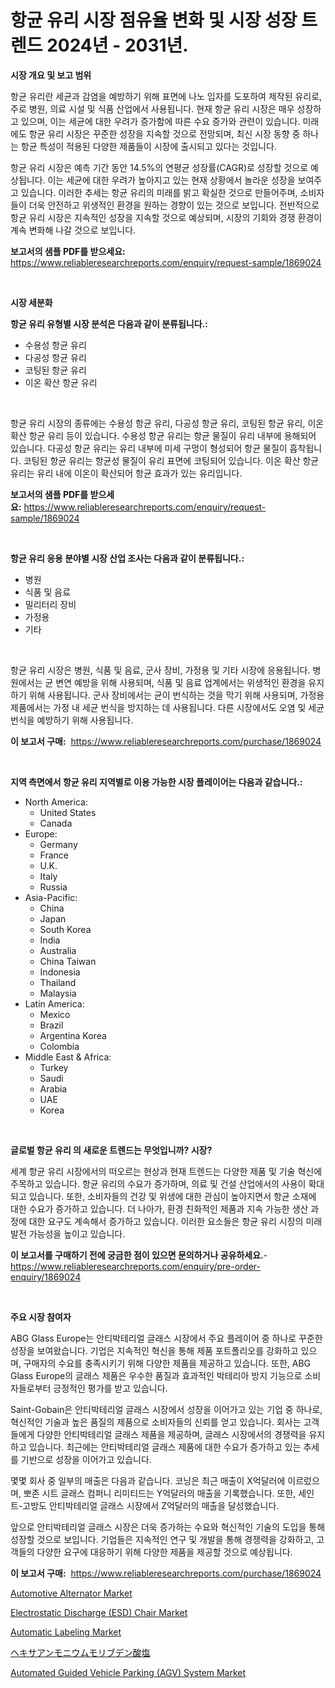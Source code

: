 <p><h1>항균 유리 시장 점유율 변화 및 시장 성장 트렌드 2024년 - 2031년.</h1></p><p><strong>시장 개요 및 보고 범위</strong></p>
<p><p>항균 유리란 세균과 감염을 예방하기 위해 표면에 나노 입자를 도포하여 제작된 유리로, 주로 병원, 의료 시설 및 식품 산업에서 사용됩니다. 현재 항균 유리 시장은 매우 성장하고 있으며, 이는 세균에 대한 우려가 증가함에 따른 수요 증가와 관련이 있습니다. 미래에도 항균 유리 시장은 꾸준한 성장을 지속할 것으로 전망되며, 최신 시장 동향 중 하나는 항균 특성이 적용된 다양한 제품들이 시장에 출시되고 있다는 것입니다.</p><p>항균 유리 시장은 예측 기간 동안 14.5%의 연평균 성장률(CAGR)로 성장할 것으로 예상됩니다. 이는 세균에 대한 우려가 높아지고 있는 현재 상황에서 놀라운 성장을 보여주고 있습니다. 이러한 추세는 항균 유리의 미래를 밝고 확실한 것으로 만들어주며, 소비자들이 더욱 안전하고 위생적인 환경을 원하는 경향이 있는 것으로 보입니다. 전반적으로 항균 유리 시장은 지속적인 성장을 지속할 것으로 예상되며, 시장의 기회와 경쟁 환경이 계속 변화해 나갈 것으로 보입니다.</p></p>
<p><strong>보고서의 샘플 PDF를 받으세요:</strong> <a href="https://www.reliableresearchreports.com/enquiry/request-sample/1869024">https://www.reliableresearchreports.com/enquiry/request-sample/1869024</a></p>
<p>&nbsp;</p>
<p><strong>시장 세분화</strong></p>
<p><strong>항균 유리 유형별 시장 분석은 다음과 같이 분류됩니다.:</strong></p>
<p><ul><li>수용성 항균 유리</li><li>다공성 항균 유리</li><li>코팅된 항균 유리</li><li>이온 확산 항균 유리</li></ul></p>
<p>&nbsp;</p>
<p><p>항균 유리 시장의 종류에는 수용성 항균 유리, 다공성 항균 유리, 코팅된 항균 유리, 이온 확산 항균 유리 등이 있습니다. 수용성 항균 유리는 항균 물질이 유리 내부에 용해되어 있습니다. 다공성 항균 유리는 유리 내부에 미세 구멍이 형성되어 항균 물질이 흡착됩니다. 코팅된 항균 유리는 항균성 물질이 유리 표면에 코팅되어 있습니다. 이온 확산 항균 유리는 유리 내에 이온이 확산되어 항균 효과가 있는 유리입니다.</p></p>
<p><strong>보고서의 샘플 PDF를 받으세요:</strong>&nbsp;<a href="https://www.reliableresearchreports.com/enquiry/request-sample/1869024">https://www.reliableresearchreports.com/enquiry/request-sample/1869024</a></p>
<p>&nbsp;</p>
<p><strong> 항균 유리 응용 분야별 시장 산업 조사는 다음과 같이 분류됩니다.:</strong></p>
<p><ul><li>병원</li><li>식품 및 음료</li><li>밀리터리 장비</li><li>가정용</li><li>기타</li></ul></p>
<p>&nbsp;</p>
<p><p>항균 유리 시장은 병원, 식품 및 음료, 군사 장비, 가정용 및 기타 시장에 응용됩니다. 병원에서는 균 변연 예방을 위해 사용되며, 식품 및 음료 업계에서는 위생적인 환경을 유지하기 위해 사용됩니다. 군사 장비에서는 균이 번식하는 것을 막기 위해 사용되며, 가정용 제품에서는 가정 내 세균 번식을 방지하는 데 사용됩니다. 다른 시장에서도 오염 및 세균 번식을 예방하기 위해 사용됩니다.</p></p>
<p><strong>이 보고서 구매:</strong>&nbsp; <a href="https://www.reliableresearchreports.com/purchase/1869024">https://www.reliableresearchreports.com/purchase/1869024</a></p>
<p>&nbsp;</p>
<p><strong>지역 측면에서 항균 유리 지역별로 이용 가능한 시장 플레이어는 다음과 같습니다.:</strong></p>
<p><ul>
    <li>
        North America:
        <ul>
            <li>United States</li>
            <li>Canada</li>
        </ul>
    </li>
    <li>
        Europe:
        <ul>
            <li>Germany</li>
            <li>France</li>
            <li>U.K.</li>
            <li>Italy</li>
            <li>Russia</li>
        </ul>
    </li>
    <li>
        Asia-Pacific:
        <ul>
            <li>China</li>
            <li>Japan</li>
            <li>South Korea</li>
            <li>India</li>
            <li>Australia</li>
            <li>China Taiwan</li>
            <li>Indonesia</li>
            <li>Thailand</li>
            <li>Malaysia</li>
        </ul>
    </li>
    <li>
        Latin America:
        <ul>
            <li>Mexico</li>
            <li>Brazil</li>
            <li>Argentina Korea</li>
            <li>Colombia</li>
        </ul>
    </li>
    <li>
        Middle East & Africa:
        <ul>
            <li>Turkey</li>
            <li>Saudi</li>
            <li>Arabia</li>
            <li>UAE</li>
            <li>Korea</li>
        </ul>
    </li>
    </ul></p>
<p>&nbsp;</p>
<p><strong>글로벌 항균 유리 의 새로운 트렌드는 무엇입니까? 시장?</strong></p>
<p><p>세계 항균 유리 시장에서의 떠오르는 현상과 현재 트렌드는 다양한 제품 및 기술 혁신에 주목하고 있습니다. 항균 유리의 수요가 증가하며, 의료 및 건설 산업에서의 사용이 확대되고 있습니다. 또한, 소비자들의 건강 및 위생에 대한 관심이 높아지면서 항균 소재에 대한 수요가 증가하고 있습니다. 더 나아가, 환경 친화적인 제품과 지속 가능한 생산 과정에 대한 요구도 계속해서 증가하고 있습니다. 이러한 요소들은 항균 유리 시장의 미래 발전 가능성을 높이고 있습니다.</p></p>
<p><strong>이 보고서를 구매하기 전에 궁금한 점이 있으면 문의하거나 공유하세요.</strong>- <a href="https://www.reliableresearchreports.com/enquiry/pre-order-enquiry/1869024">https://www.reliableresearchreports.com/enquiry/pre-order-enquiry/1869024</a></p>
<p>&nbsp;</p>
<p><strong>주요 시장 참여자</strong></p>
<p><p>ABG Glass Europe는 안티박테리얼 글래스 시장에서 주요 플레이어 중 하나로 꾸준한 성장을 보여왔습니다. 기업은 지속적인 혁신을 통해 제품 포트폴리오를 강화하고 있으며, 구매자의 수요를 충족시키기 위해 다양한 제품을 제공하고 있습니다. 또한, ABG Glass Europe의 글래스 제품은 우수한 품질과 효과적인 박테리아 방지 기능으로 소비자들로부터 긍정적인 평가를 받고 있습니다.</p><p>Saint-Gobain은 안티박테리얼 글래스 시장에서 성장을 이어가고 있는 기업 중 하나로, 혁신적인 기술과 높은 품질의 제품으로 소비자들의 신뢰를 얻고 있습니다. 회사는 고객들에게 다양한 안티박테리얼 글래스 제품을 제공하며, 글래스 시장에서의 경쟁력을 유지하고 있습니다. 최근에는 안티박테리얼 글래스 제품에 대한 수요가 증가하고 있는 추세를 기반으로 성장을 이어가고 있습니다.</p><p>몇몇 회사 중 일부의 매출은 다음과 같습니다. 코닝은 최근 매출이 X억달러에 이르렀으며, 뽀존 시트 글래스 컴퍼니 리미티드는 Y억달러의 매출을 기록했습니다. 또한, 세인트-고방도 안티박테리얼 글래스 시장에서 Z억달러의 매출을 달성했습니다.</p><p>앞으로 안티박테리얼 글래스 시장은 더욱 증가하는 수요와 혁신적인 기술의 도입을 통해 성장할 것으로 보입니다. 기업들은 지속적인 연구 및 개발을 통해 경쟁력을 강화하고, 고객들의 다양한 요구에 대응하기 위해 다양한 제품을 제공할 것으로 예상됩니다.</p></p>
<p><strong>이 보고서 구매:</strong>&nbsp;&nbsp;<a href="https://www.reliableresearchreports.com/purchase/1869024">https://www.reliableresearchreports.com/purchase/1869024</a></p>
<p><p><a href="https://flame-sidecar-702.notion.site/Automotive-Alternator-Market-Offer-Valuable-Insights-into-Market-Size-Market-Share-Market-Trends--7fb19821f482455cad522cfae8886969">Automotive Alternator Market</a></p><p><a href="https://issuu.com/reportprime-2/docs/electrostatic-discharge-esd-chair-market-size-2030">Electrostatic Discharge (ESD) Chair Market</a></p><p><a href="https://view.publitas.com/reportprime-1/decoding-the-automatic-labeling-market-a-deep-dive-into-the-latest-market-trends-market-segmentation-and-competitive-analysis/">Automatic Labeling Market</a></p><p><a href="https://github.com/ycmtqqhvk3273/Market-Research-Report-List-1/blob/main/19659983555.md">ヘキサアンモニウムモリブデン酸塩</a></p><p><a href="https://issuu.com/reportprime-2/docs/automated-guided-vehicle-parking-agv-system-market">Automated Guided Vehicle Parking (AGV) System Market</a></p></p>
